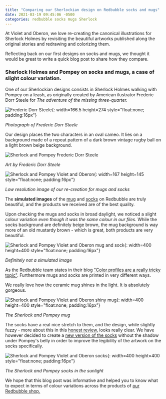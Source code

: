 ```yaml
---
title: "Comparing our Sherlockian design on Redbubble socks and mugs"
date: 2021-03-19 09:45:06 -0500
categories: redbubble socks mugs Sherlock
---
```


At Violet and Oberon, we love re-creating the canonical illustrations for Sherlock Holmes by revisiting the beautiful artworks published along the original stories and redrawing and colorizing them.

Reflecting back on our first designs on socks and mugs, we thought it would be great to write a quick blog post to share how they compare.

### Sherlock Holmes and Pompey on socks and mugs, a case of slight colour variation.

One of our Sherlockian designs consists in Sherlock Holmes walking with Pompey on a leash, as originally created by American ilustrator Frederic Dorr Steele for *The adventure of the missing three-quarter.*

![Frederic Dorr Steele](/images/Photograph_of_Frederic_Dorr_Steele-166.jpg){: width=166.5 height=274 style="float:none; padding:16px"}

*Photograph of Frederic Dorr Steele*


Our design places the two characters in an oval cameo. It lies on a background made of a repeat pattern of a dark brown vintage rugby ball on a light brown beige background.


![Sherlock and Pompey Frederic Dorr Steele](/images/img-missing-three-quarter-156.JPG)

*Art by Frederic Dorr Steele*


![Sherlock and Pompey Violet and Oberon](/images/img-vao-design-pompey-lowres.jpg){: width=167 height=145 style="float:none; padding:16px"}

*Low resolution image of our re-creation for mugs and socks*


The **simulated images** of the [mug](https://www.redbubble.com/i/mug/Sherlock-Holmes-and-Pompey-from-The-Missing-Three-Quarter-by-VioletAndOberon/71521436.9Q0AD) and [socks](https://www.redbubble.com/i/socks/Sherlock-Holmes-Missing-Three-Quarter-Dog-Rugby-Socks-by-VioletAndOberon/73438714.9HZ1B) on Redbubble are truly beautiful, and the products we received are of the best quality.


Upon checking the mugs and socks in broad daylight, we noticed a slight colour variation *even though it was the same colour in our files*. While the socks background are definitely beige brown, the mug background is way more of an old mustardy brown - which is great, both products are very beautiful. 

![Sherlock and Pompey Violet and Oberon mug and sock](/images/img-mug-and-sock-pompey-couch-400.JPG ){: width=400 height=400 style="float:none; padding:16px"}

*Definitely not a simulated image*

As the Redbubble team states in their blog ["Color profiles are a really tricky topic"](https://help.redbubble.com/hc/en-us/articles/202270679-Dimensions-Format#color). Furthermore mugs and socks are printed in very different ways.

We really love how the ceramic mug shines in the light. It is absolutely gorgeous. 

![Sherlock and Pompey Violet and Oberon shiny mug](/images/img-pompey-mug-modelled-400.JPG){: width=400 height=400 style="float:none; padding:16px"}

*The Sherlock and Pompey mug*


The socks have a real nice stretch to them, and the design, while slightly fuzzy - more about this in this [honest review](https://www.violetandoberon.com/redbubble/socks/2021/03/12/ordering-redbubble-socks.html), looks really clear. We have however decided to create a [new version of the socks](https://www.redbubble.com/i/socks/Sherlock-Holmes-Missing-Three-Quarter-Dog-Rugby-Socks-by-VioletAndOberon/73438714.9HZ1B) without the shadow under Pompey's belly in order to improve the legibility of the artwork on the socks specifically.


![Sherlock and Pompey Violet and Oberon socks](/images/IMG-sock-pompey-modelled-400.JPG){: width=400 height=400 style="float:none; padding:16px"}

*The Sherlock and Pompey socks in the sunlight*


We hope that this blog post was informative and helped you to know what to expect in terms of colour variations across the products of [our Redbubble shop.](https://www.redbubble.com/people/VioletAndOberon/shop)
















